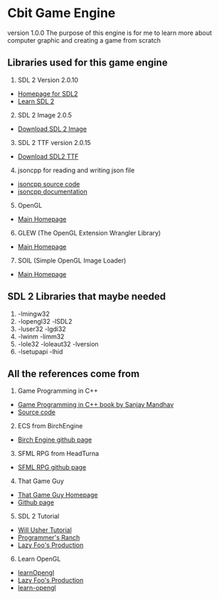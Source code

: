 # Cbit Game Engine
version 1.0.0
The purpose of this engine is for me to learn more about computer graphic and creating a game from scratch
## Libraries used for this game engine
1. SDL 2 Version 2.0.10
- [Homepage for SDL2](https://www.libsdl.org/index.php)
- [Learn SDL 2 ](http://wiki.libsdl.org/FrontPage)
2. SDL 2 Image 2.0.5
- [Download SDL 2 Image](https://www.libsdl.org/projects/SDL_image/)
3. SDL 2 TTF version 2.0.15
- [Download SDL2 TTF](https://www.libsdl.org/projects/SDL_ttf/)
4. jsoncpp for reading and writing json file
- [jsoncpp source code](https://github.com/open-source-parsers/jsoncpp)
- [jsoncpp documentation](http://open-source-parsers.github.io/jsoncpp-docs/doxygen/index.html)
5. OpenGL 
- [Main Homepage](https://www.opengl.org/)
6. GLEW (The OpenGL Extension Wrangler Library)
- [Main Homepage](http://glew.sourceforge.net/)
7. SOIL (Simple OpenGL Image Loader)
- [Main Homepage](https://www.lonesock.net/soil.html)
## SDL 2 Libraries that maybe needed
1. -lmingw32
2. -lopengl32 -lSDL2
3. -luser32 -lgdi32
4. -lwinm -limm32
5. -lole32 -loleaut32 -lversion
6. -lsetupapi -lhid

## All the references come from
1. Game Programming in C++ 
- [Game Programming in C++ book by Sanjay Mandhav](https://www.amazon.com/Game-Programming-Creating-Games-Design/dp/0134597206)
- [Source code](https://github.com/gameprogcpp/code)
2. ECS from BirchEngine
- [Birch Engine github page](https://github.com/carlbirch/BirchEngine/)
3. SFML RPG from HeadTurna
- [SFML RPG github page](https://github.com/Headturna/SFML_RPG)
4. That Game Guy
- [That Game Guy Homepage](http://thatgamesguy.co.uk/game-engine-dev/)
- [Github page](https://github.com/thatgamesguy/that_game_engine)
5. SDL 2 Tutorial
- [Will Usher Tutorial](https://www.willusher.io/pages/sdl2/)
- [Programmer's Ranch](http://www.programmersranch.com/p/sdl2-tutorials.html)
- [Lazy Foo's Production](https://lazyfoo.net/tutorials/SDL/01_hello_SDL/index.php)
6. Learn OpenGL
- [learnOpengl](https://learnopengl.com/)
- [Lazy Foo's Production](http://lazyfoo.net/tutorials/OpenGL/index.php)
- [learn-opengl](http://www.opengl-tutorial.org/)
